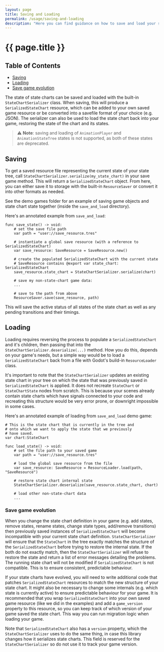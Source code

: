 ```yaml
---
layout: page
title: Saving and Loading
permalink: /usage/saving-and-loading
description: "Here you can find guidance on how to save and load your state chart"
---
```


# {{ page.title }}

## Table of Contents
- [Saving](#saving)
- [Loading](#loading)
- [Save game evolution](#save-game-evolution)

The state of state charts can be saved and loaded with the built-in `StateChartSerializer` class. When saving, this will produce a `SerializedStateChart` resource, which can be added to your own saved game resource or be converted into a savefile format of your choice (e.g. JSON). The serializer can also be used to load the state chart back into your game, restoring the state of the chart and its states.

> ⚠️ **Note**: saving and loading of `AnimationPlayer` and `AnimationStateTree` states is not supported, as both of these states are deprecated.

## Saving
To get a saved resource file representing the current state of your state tree, call `StateChartSerializer.serialize(my_state_chart)` in your save game method. This will return a `SerializedStateChart` object. From here, you can either save it to storage with the built-in `ResourceSaver` or convert it into other formats as needed.

See the demo games folder for an example of saving game objects and state chart state together (inside the `save_and_load` directory).

Here's an annotated example from `save_and_load`:

```gdscript
func save_state() -> void:
    # set the save file path
    var path = "user://save_resource.tres"
    
    # instantiate a global save resource (with a reference to SerializedStateChart)
    var save_resource: SaveResource = SaveResource.new()
    
    # create the populated SerializedStateChart with the current state
    # SaveResource contains @export var state_chart: SerializedStateChart
    save_resource.state_chart = StateChartSerializer.serialize(chart)
    
    # save my non-state-chart game data:
    ...
    
    # save to the path from above
    ResourceSaver.save(save_resource, path)
```

This will save the active status of all states of the state chart as well as any pending transitions and their timings.

## Loading
Loading requires reversing the process to populate a `SerializedStateChart` and it's children, then passing that into the `StateChartSerializer.deserialize(...)` method. How you do this, depends on your game's needs, but a simple way would be to load a `SerializedStateChart` back from a file with Godot's build-in `ResourceLoader` class.

It's important to note that the `StateChartSerializer` updates an existing state chart in your tree on which the state that was previously saved in `SerializedStateChart` is applied. It does not recreate `StateChart` or `StateChartState` nodes from scratch. This is because your scenes already contain state charts which have signals connected to your code and recreating this structure would be very error prone, or downright impossible in some cases. 

Here's an annotated example of loading from `save_and_load` demo game:
```gdscript
# This is the state chart that is currently in the tree and
# onto which we want to apply the state that we previously 
# have saved.
var chart:StateChart 

func load_state() -> void: 
	# set the file path to your saved game
	var path = "user://save_resource.tres"

	# load the global save resource from the file
	var save_resource: SaveResource = ResourceLoader.load(path, "SaveResource")

	# restore state chart internal state
	StateChartSerializer.deserialize(save_resource.state_chart, chart)
	
    # load other non-state-chart data
	...
```

### Save game evolution

When you change the state chart definition in your game (e.g. add states, remove states, rename states, change state types, add/remove transitions) then previously saved instances of `SerializedStateChart` will become incompatible with your current state chart definition. `StateChartSerializer` will ensure that the `StateChart` in the tree exactly matches the structure of the `SerializedStateChart` before trying to restore the internal state. If the both do not exactly match, then the `StateChartSerializer` will refuse to restore the state and return a list of error messages detailing the problems. The running state chart will not be modified if `SerializedStateChart` is not compatible. This is to ensure consistent, predictable behaviour.

If your state charts have evolved, you will need to write additional code that patches `SerializedStateChart` resources to match the new structure of your state chart. It might also be necessary to change some internals (e.g. which state is currently active) to ensure predictable behaviour for your game. It is recommended that you wrap `SerializedStateChart` into your own saved game resource (like we did in the examples) and add a `game_version` property to this resource, so you can keep track of which version of your game saved the state chart. This way you can run migration logic when loading your game. 

Note that `SerializedStateChart` also has a `version` property, which the `StateChartSerializer` uses to do the same thing, in case this library changes how it serializes state charts. This field is reserved for the `StateChartSerializer` so do not use it to track your game version.
